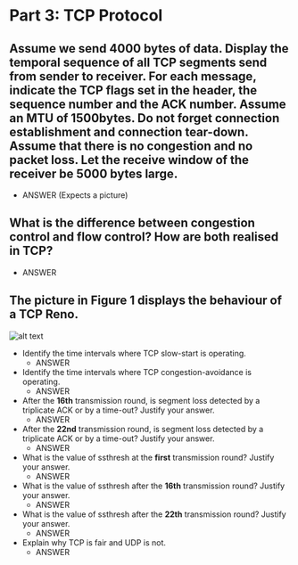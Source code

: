 # Part 3: TCP Protocol
##  Assume we send 4000 bytes of data. Display the temporal sequence of all TCP segments send from sender to receiver. For each message, indicate the TCP flags set in the header, the sequence number and the ACK number. Assume an MTU of 1500bytes. Do not forget connection establishment and connection tear-down. Assume that there is no congestion and no packet loss. Let the receive window of the receiver be 5000 bytes large.
* ANSWER (Expects a picture)

## What is the difference between congestion control and flow control? How are both realised in TCP?
* ANSWER

## The picture in Figure 1 displays the behaviour of a TCP Reno.
![alt text](https://github.com/Kayui/tsamnotes/blob/master/Mock%20Exam%202015/figure1.png "Figure 1")
* Identify the time intervals where TCP slow-start is operating.
    * ANSWER
* Identify the time intervals where TCP congestion-avoidance is operating.
    * ANSWER
* After the __16th__ transmission round, is segment loss detected by a triplicate ACK or by a time-out? Justify your answer.
    * ANSWER
* After the __22nd__ transmission round, is segment loss detected by a triplicate ACK or by a time-out? Justify your answer.
    * ANSWER
* What is the value of ssthresh at the __first__ transmission round? Justify your answer.
    * ANSWER
* What is the value of ssthresh after the __16th__ transmission round? Justify your answer.
    * ANSWER
* What is the value of ssthresh after the __22th__ transmission round? Justify your answer.
    * ANSWER
* Explain why TCP is fair and UDP is not.
    * ANSWER
